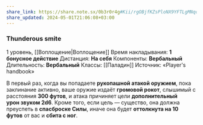 ```yaml
---
share_link: https://share.note.sx/0b3r0r4g#Kii/rgOBjfKZsPloNX9YFTLgMNqo6DH1evVphNYojMo
share_updated: 2024-05-01T21:06:08+03:00
---
```

### Thunderous smite
1 уровень, [[Воплощение|Воплощение]]
Время накладывания: **1 бонусное действие**
Дистанция: **На себя**
Компоненты: **Вербальный**
Длительность: **Вербальный**
Классы: [[Паладин]]
Источник: «Player's handbook»

В первый раз, когда вы попадаете **рукопашной атакой оружием**, пока заклинание активно, ваше оружие издаёт **громовой рокот**, слышимый с расстояния **300 футов**, и атака причиняет цели **дополнительный урон звуком 2d6**. Кроме того, если цель — существо, она должна преуспеть в **спасброске Силы**, иначе она будет **оттолкнута на 10 футов** от вас и **сбита с ног**.